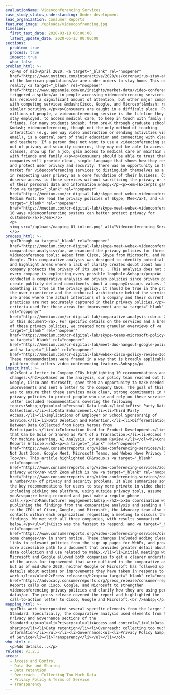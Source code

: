 ```yaml
---
evaluationName: Videoconferencing Services
case_study_status_understanding: Under development
lead_organization: Consumer Reports
featured_image: /uploads/videoconfrencing.jpg
timeline:
  first_test_date: 2020-03-18 00:00:00
  latest_update_date: 2020-05-13 00:00:00
sections:
  problem: true
  process: true
  impact: true
  who: false
problem_html: >-
  <p>As of mid-April 2020, <a target="_blank" rel="noopener"
  href="https://www.nytimes.com/interactive/2020/us/coronavirus-stay-at-home-order.html">95%
  of the American population</a> are under orders to stay home. This new
  reality <a target="_blank" rel="noopener"
  href="https://www.appannie.com/en/insights/market-data/video-conferencing-apps-surge-coronavirus/">has
  triggered a spike</a> in people accessing videoconferencing services. Zoom
  has received a significant amount of attention, but other major companies
  with competing services &mdash;Cisco, Google, and Microsoft&mdash; require
  similar scrutiny.</p><p>Consumers are caught in a difficult place. For
  millions of people, a videoconferencing service is the lifeline they need to
  stay employed, to access medical care, to keep in touch with family and
  friends. For many students &mdash; from pre-K through graduate school
  &mdash; videoconferencing, though not the only method of teaching
  interaction (e.g. one way video instruction or sending activities via
  email), is a central part of their education and connecting with classmates
  and teachers. If a person does not want to use a videoconferencing service
  out of privacy and security concerns, they may not be able to access
  classes, show up for a job, gain access to medical care or maintain contact
  with friends and family.</p><p>Consumers should be able to trust that
  companies will provide clear, simple language that shows how they respect
  and protect user privacy and security. There was an opportunity in the
  market for videoconferencing services to distinguish themselves as a leader
  in respecting user privacy as a core foundation of their business. Consumers
  deserve access to these services without sacrificing the privacy or security
  of their personal data and information.&nbsp;</p><p><em>[Excerpts gathered
  from <a target="_blank" rel="noopener"
  href="https://medium.com/cr-digital-lab/skype-meet-webex-videoconference-privacy-845bc8360fd3">CR
  Medium Post: We read the privacy policies of Skype, Mee</a>t, and <a
  target="_blank" rel="noopener"
  href="https://medium.com/cr-digital-lab/skype-meet-webex-videoconference-privacy-845bc8360fd3">Webex:
  10 ways videoconferencing systems can better protect privacy for
  customers</a>]</em></p>
  <p>
  <img src="/uploads/mapping-01-inline.png" alt="Videoconferencing Services - a comparative analysis of privacy policies"/>
  </p>
process_html: >-
  <p>Through <a target="_blank" rel="noopener"
  href="https://medium.com/cr-digital-lab/skype-meet-webex-videoconference-privacy-845bc8360fd3">a
  comparative analysis</a>, we examined the privacy policies for three popular
  videoconference tools: Webex from Cisco, Skype from Microsoft, and Meet from
  Google. This comparative analysis was designed to identify potential risks
  and highlight areas where a lack of clarity creates doubt about how a
  company protects the privacy of its users. . This analysis does not imply
  every company is exploiting every possible loophole.&nbsp;</p><p>We
  conducted a comparative analysis on privacy policies since privacy policies
  create publicly defined commitments about a company&rsquo;s values. If
  something is true in the privacy policy, it should be true in the product,
  the user experience and the technical architecture behind the service. There
  are areas where the actual intentions of a company and their current daily
  practices are not accurately captured in their privacy policies.</p><p>The
  criteria used for these areas for improvement are <a target="_blank"
  rel="noopener"
  href="https://medium.com/cr-digital-lab/comparative-analysis-rubric-2d999ed0fa69">defined
  in this document</a>. For specific details on the services and a breakdown
  of these privacy policies, we created more granular overviews of <a
  target="_blank" rel="noopener"
  href="https://medium.com/cr-digital-lab/skype-teams-microsoft-policy-review-299bd1403c4b">Skype</a>,
  <a target="_blank" rel="noopener"
  href="https://medium.com/cr-digital-lab/meet-duo-hangout-google-policy-review-deae151cd773">Meet</a>,
  and <a target="_blank" rel="noopener"
  href="https://medium.com/cr-digital-lab/webex-cisco-policy-review-3608a1eafddf">Webex</a>.
  These recommendations were framed in a way that is broadly applicable to any
  platform that offers video conferencing features.&nbsp;</p>
impact_html: >-
  <h2>Sent a letter to Company CEOs highlighting 10 recommendations and
  changes:</h2><p>Based on the analysis, our policy team reached out to
  Google, Cisco and Microsoft, gave them an opportunity to make needed
  improvements and sent a letter to the company CEOs. The goal of this work
  was to ensure that these services make clear, strong commitments in the
  privacy policies to protect people who use and rely on these services. The
  letter included recommendations covering the following
  topics:&nbsp;</p><ol><li>Personal Data Leak.</li><li>First Party Data
  Collection.</li><li>Data Enhancement.</li><li>Third Party
  Access.</li><li>Implications of Employer or School Sponsorship of
  Service.</li><li>Data Deletion and Retention.</li><li>Differentiation
  Between Data Collected from Hosts Versus from
  Participants.</li><li>Information Used for Product Development.</li><li>Data
  that Can be Sold or Shared as Part of a Transaction.</li><li>Access to Data
  for Machine Learning, AI Analysis, or Human Review.</li></ol><h2>Consumer
  Reports Article:</h2><p><a target="_blank" rel="noopener"
  href="https://www.consumerreports.org/video-conferencing-services/videoconferencing-privacy-issues-google-microsoft-webex/">It's
  Not Just Zoom. Google Meet, Microsoft Teams, and Webex Have Privacy Issues,
  Too</a>. This article highlighted CR&rsquo;s <a target="_blank"
  rel="noopener"
  href="https://www.consumerreports.org/video-conferencing-services/zoom-teleconferencing-privacy-concerns/">previous
  privacy work</a> with Zoom which is now <a target="_blank" rel="noopener"
  href="https://www.consumerreports.org/video-conferencing-services/zoom-updates-user-privacy-security/">fixing
  a number</a> of privacy and security problems. It also summarizes some of
  the key recommendations for users to stay more private in video chats
  including picking one platform, using outside privacy tools, assume
  you&rsquo;re being recorded and just make a regular phone
  call.</p><h2>Manufacturer engagement:&nbsp;</h2><p>In coordination with
  publishing the findings from the comparative analysis and sending a letter
  to the CEOs of Cisco, Google, and Microsoft, the Advocacy team also emailed
  contacts within each organization requesting a meeting to discuss the
  findings. We met with all three companies, with results summarized
  below.</p><ul><li>Cisco was the fastest to respond, and <a target="_blank"
  rel="noopener"
  href="https://www.consumerreports.org/video-conferencing-services/cisco-clarifies-privacy-policy-for-webex-videoconferencing/">made
  some changes</a> in short notice. These changes included adding clearer
  links to relevant policies from the sign up pages for WebEx, and providing a
  more accessible path to a document that provides greater detail about the
  data collection and use related to WebEx.</li><li>Initial meetings with both
  Microsoft and Google allowed both companies to get a clearer understanding
  of the areas for improvement that were outlined in the comparative analysis,
  but as of mid-June 2020, neither Google or Microsoft has followed up with
  details about actions or improvements they have taken in response to this
  work.</li></ul><h2>Press release:</h2><p><a target="_blank" rel="noopener"
  href="https://advocacy.consumerreports.org/press_release/consumer-reports-calls-on-cisco-google-and-microsoft-to-strengthen-privacy-policies-and-clarify-how-they-are-using-personal-data/">Consumer
  Reports calls on Cisco, Google, and Microsoft to strengthen
  videoconferencing privacy policies and clarify how they are using personal
  data</a>. The press release covered the report and highlighted the
  call-to-action letter to Cisco, Google and Microsoft.<br />&nbsp;</p>
mapping_html: >-
  <p>This work incorporated several specific elements from the larger Digital
  Standard. Specifically, the comparative analysis used elements from the
  Privacy and Governance sections of the
  Standard:</p><ol><li>Privacy:<ul><li>Access and control</li><li>Data use and
  sharing</li><li>Data retention</li><li>Overreach: collecting too much
  information</li></ul></li><li>Governance:<ul><li>Privacy Policy &amp; Terms
  of Service</li><li>Transparency</li></ul></li></ol>
who_html: >-
  <p>Add details...</p>
release: v1.2.1
areas:
  - Access and Control
  - Data Use and Sharing
  - Data retention
  - Overreach - Collecting Too Much Data
  - Privacy Policy & Terms of Service
  - Transparency
---
```


